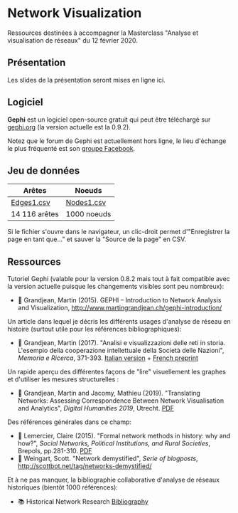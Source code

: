 # Network Visualization
Ressources destinées à accompagner la Masterclass "Analyse et visualisation de réseaux" du 12 février 2020.
## Présentation
Les slides de la présentation seront mises en ligne ici.

## Logiciel
**Gephi** est un logiciel open-source gratuit qui peut être téléchargé sur [gephi.org](https://gephi.org) (la version actuelle est la 0.9.2).

Notez que le forum de Gephi est actuellement hors ligne, le lieu d'échange le plus fréquenté est son [groupe Facebook](https://www.facebook.com/groups/gephi/).
## Jeu de données

Arêtes | Noeuds
------------ | -------------
[Edges1.csv](http://www.martingrandjean.ch/wp-content/uploads/2015/10/Edges1.csv) | [Nodes1.csv](http://www.martingrandjean.ch/wp-content/uploads/2015/10/Nodes1.csv)
14 116 arêtes | 1000 noeuds

Si le fichier s'ouvre dans le navigateur, un clic-droit permet d'"Enregistrer la page en tant que..." et sauver la "Source de la page" en CSV.

## Ressources
Tutoriel Gephi (valable pour la version 0.8.2 mais tout à fait compatible avec la version actuelle puisque les changements visibles sont peu nombreux):
* :page_facing_up: Grandjean, Martin (2015). GEPHI – Introduction to Network Analysis and Visualization, http://www.martingrandjean.ch/gephi-introduction/

Un article dans lequel je décris les différents usages d'analyse de réseau en histoire (surtout utile pour les références bibliographiques):
* :page_facing_up: Grandjean, Martin (2017). "Analisi e visualizzazioni delle reti in storia. L'esempio della cooperazione intellettuale della Società delle Nazioni", *Memoria e Ricerca*, 371-393. [Italian version](https://www.rivisteweb.it/doi/10.14647/87204) + [French preprint](https://halshs.archives-ouvertes.fr/halshs-01610098v2/document)

Un rapide aperçu des différentes façons de "lire" visuellement les graphes et d'utiliser les mesures structurelles :
* :page_facing_up: Grandjean, Martin and Jacomy, Mathieu (2019). "Translating Networks: Assessing Correspondence Between Network Visualisation and Analytics", *Digital Humanities 2019*, Utrecht. [PDF](https://halshs.archives-ouvertes.fr/halshs-02179024/document)

Des références générales dans ce champ:
* :page_facing_up: Lemercier, Claire (2015). "Formal network methods in history: why and how?", *Social Networks, Political Institutions, and Rural Societies*, Brepols, pp.281-310. [PDF](https://halshs.archives-ouvertes.fr/halshs-00521527/document)
* :page_facing_up: Weingart, Scott. "Network demystified", *Serie of blogposts*, http://scottbot.net/tag/networks-demystified/

Et à ne pas manquer, la bibliographie collaborative d'analyse de réseaux historiques (bientôt 1000 références):
* :books: Historical Network Research [Bibliography](http://historicalnetworkresearch.org/bibliography/)



